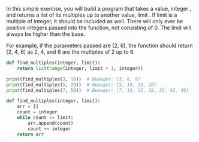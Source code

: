 In this simple exercise, you will build a program that takes a value, integer , 
and returns a list of its multiples up to another value, limit . 
If limit is a multiple of integer, it should be included as well. 
There will only ever be positive integers passed into the function, not consisting of 0. 
The limit will always be higher than the base.

For example, if the parameters passed are (2, 6), 
the function should return [2, 4, 6] as 2, 4, and 6 are the multiples of 2 up to 6.


```py
def find_multiples(integer, limit):
    return list(range(integer, limit + 1, integer))

print(find_multiples(3, 10))  # Выведет: [3, 6, 9]
print(find_multiples(5, 20))  # Выведет: [5, 10, 15, 20]
print(find_multiples(7, 50))  # Выведет: [7, 14, 21, 28, 35, 42, 49]

def find_multiples(integer, limit):
    arr = []
    count = integer
    while count <= limit:
        arr.append(count)
        count += integer
    return arr
```
